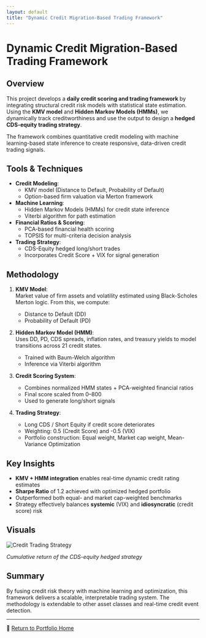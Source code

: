 ```yaml
---
layout: default
title: "Dynamic Credit Migration-Based Trading Framework"
---
```


# Dynamic Credit Migration-Based Trading Framework

## Overview

This project develops a **daily credit scoring and trading framework** by integrating structural credit risk models with statistical state estimation. Using the **KMV model** and **Hidden Markov Models (HMMs)**, we dynamically track creditworthiness and use the output to design a **hedged CDS-equity trading strategy**.

The framework combines quantitative credit modeling with machine learning-based state inference to create responsive, data-driven credit trading signals.

## Tools & Techniques

- **Credit Modeling**:
  - KMV model (Distance to Default, Probability of Default)
  - Option-based firm valuation via Merton framework
- **Machine Learning**:
  - Hidden Markov Models (HMMs) for credit state inference
  - Viterbi algorithm for path estimation
- **Financial Ratios & Scoring**:
  - PCA-based financial health scoring
  - TOPSIS for multi-criteria decision analysis
- **Trading Strategy**:
  - CDS-Equity hedged long/short trades
  - Incorporates Credit Score + VIX for signal generation

## Methodology

1. **KMV Model**:  
   Market value of firm assets and volatility estimated using Black-Scholes Merton logic. From this, we compute:
   - Distance to Default (DD)
   - Probability of Default (PD)

2. **Hidden Markov Model (HMM)**:  
   Uses DD, PD, CDS spreads, inflation rates, and treasury yields to model transitions across 21 credit states.
   - Trained with Baum-Welch algorithm
   - Inference via Viterbi algorithm

3. **Credit Scoring System**:
   - Combines normalized HMM states + PCA-weighted financial ratios
   - Final score scaled from 0–800
   - Used to generate long/short signals

4. **Trading Strategy**:
   - Long CDS / Short Equity if credit score deteriorates
   - Weighting: 0.5 (Credit Score) and -0.5 (VIX)
   - Portfolio construction: Equal weight, Market cap weight, Mean-Variance Optimization

## Key Insights

- **KMV + HMM integration** enables real-time dynamic credit rating estimates
- **Sharpe Ratio** of 1.2 achieved with optimized hedged portfolio
- Outperformed both equal- and market cap-weighted benchmarks
- Strategy effectively balances **systemic** (VIX) and **idiosyncratic** (credit score) risk

## Visuals

![Credit Trading Strategy](/indeximages/credittrading.png)

*Cumulative return of the CDS-equity hedged strategy*

## Summary

By fusing credit risk theory with machine learning and optimization, this framework delivers a scalable, interpretable trading system. The methodology is extendable to other asset classes and real-time credit event detection.

---

📂 [Return to Portfolio Home](/)
